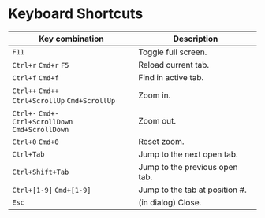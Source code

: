 # Keyboard Shortcuts

| Key combination                                            | Description                    |
|------------------------------------------------------------|--------------------------------|
| `F11`                                                      | Toggle full screen.            |
| `Ctrl+r` `Cmd+r` `F5`                                      | Reload current tab.            |
| `Ctrl+f` `Cmd+f`                                           | Find in active tab.            |
| `Ctrl++` `Cmd++` <br /> `Ctrl+ScrollUp` `Cmd+ScrollUp`     | Zoom in.                       |
| `Ctrl+-` `Cmd+-` <br /> `Ctrl+ScrollDown` `Cmd+ScrollDown` | Zoom out.                      |
| `Ctrl+0` `Cmd+0`                                           | Reset zoom.                    |
| `Ctrl+Tab`                                                 | Jump to the next open tab.     |
| `Ctrl+Shift+Tab`                                           | Jump to the previous open tab. |
| `Ctrl+[1-9]` `Cmd+[1-9]`                                   | Jump to the tab at position #. |
| `Esc`                                                      | (in dialog) Close.             |

